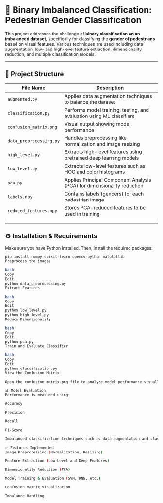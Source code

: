 # 🧠 Binary Imbalanced Classification: Pedestrian Gender Classification

This project addresses the challenge of **binary classification on an imbalanced dataset**, specifically for classifying the **gender of pedestrians** based on visual features. Various techniques are used including data augmentation, low- and high-level feature extraction, dimensionality reduction, and multiple classification models.

---

## 📁 Project Structure

| File Name              | Description                                                                 |
|------------------------|-----------------------------------------------------------------------------|
| `augmented.py`         | Applies data augmentation techniques to balance the dataset                 |
| `classification.py`    | Performs model training, testing, and evaluation using ML classifiers       |
| `confusion_matrix.png` | Visual output showing model performance                                     |
| `data_preprocessing.py`| Handles preprocessing like normalization and image resizing                 |
| `high_level.py`        | Extracts high-level features using pretrained deep learning models          |
| `low_level.py`         | Extracts low-level features such as HOG and color histograms                |
| `pca.py`               | Applies Principal Component Analysis (PCA) for dimensionality reduction     |
| `labels.npy`           | Contains labels (genders) for each pedestrian image                         |
| `reduced_features.npy` | Stores PCA-reduced features to be used in training                         |

---

## ⚙️ Installation & Requirements

Make sure you have Python installed. Then, install the required packages:

```bash
pip install numpy scikit-learn opencv-python matplotlib
Preprocess the images

bash
Copy
Edit
python data_preprocessing.py
Extract Features

bash
Copy
Edit
python low_level.py
python high_level.py
Reduce Dimensionality

bash
Copy
Edit
python pca.py
Train and Evaluate Classifier

bash
Copy
Edit
python classification.py
View the Confusion Matrix

Open the confusion_matrix.png file to analyze model performance visually.

📊 Model Evaluation
Performance is measured using:

Accuracy

Precision

Recall

F1-Score

Imbalanced classification techniques such as data augmentation and class weighting were applied.

✅ Features Implemented
Image Preprocessing (Normalization, Resizing)

Feature Extraction (Low-Level and Deep Features)

Dimensionality Reduction (PCA)

Model Training & Evaluation (SVM, KNN, etc.)

Confusion Matrix Visualization

Imbalance Handling

